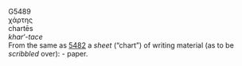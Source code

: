 <body>
  <p>G5489<br>  χάρτης  <br> chartēs  <br><i>khar‘-tace </i><br>From the same as <a href="g5482.htm">5482</a>  a <i>sheet</i> (“chart”) of writing material (as to be <i>scribbled</i> over): - paper.<br></p>
 </body>